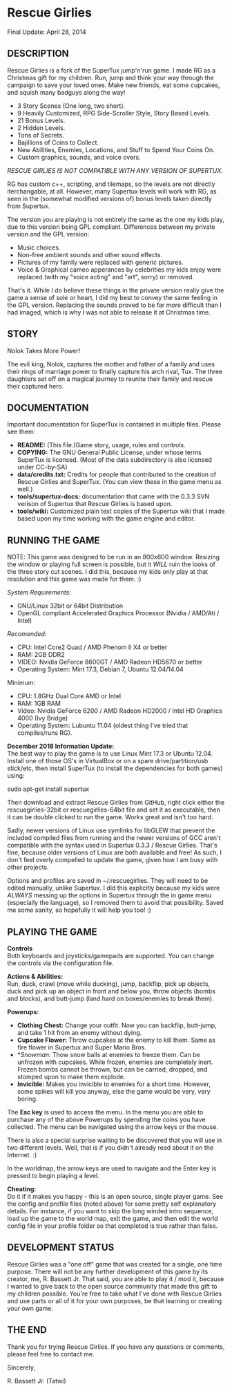 # Rescue Girlies

Final Update: April 28, 2014

## DESCRIPTION
Rescue Girlies is a fork of the SuperTux jump'n'run game. I made RG as a Christmas gift for my children. Run, jump and think your way through the campaign to save your loved ones. Make new friends, eat some cupcakes, and squish many badguys along the way!  

- 3 Story Scenes (One long, two short).  
- 9 Heavily Customized, RPG Side-Scroller Style, Story Based Levels.  
- 21 Bonus Levels.  
- 2 Hidden Levels.  
- Tons of Secrets.  
- Bajillions of Coins to Collect.  
- New Abilities, Enemies, Locations, and Stuff to Spend Your Coins On.  
- Custom graphics, sounds, and voice overs.  

*RESCUE GIRLIES IS NOT COMPATIBLE WITH ANY VERSION OF SUPERTUX.*  

RG has custom c++, scripting, and tilemaps, so the levels are not directly iterchangable, at all. However, many Supertux levels will work with RG, as seen in the (somewhat modified versions of) bonus levels taken directly from Supertux.

The version you are playing is not entirely the same as the one my kids play, due to this version being GPL compliant. Differences between my private version and the GPL version:

- Music choices.
- Non-free ambient sounds and other sound effects.
- Pictures of my family were replaced with generic pictures.
- Voice & Graphical cameo apperances by celebrities my kids enjoy
 were replaced (with my "voice acting" and "art", sorry) or removed.
 
That's it. While I do believe these things in the private version really give the game a sense of sole or heart, I did my best to convey the same feeling in the GPL version. Replacing the sounds proved to be far more difficult than I had imaged, which is why I was not able to release it at Christmas time. 

## STORY
Nolok Takes More Power!  

The evil king, Nolok, captures the mother and father of a family and uses their rings of marriage power to finally capture his arch rival, Tux. The three daughters set off on a magical journey to reunite their family and rescue their captured hero. 

## DOCUMENTATION
Important documentation for SuperTux is contained in multiple files. Please see them:

- **README:** (This file.)Game story, usage, rules and controls.
- **COPYING:** The GNU General Public License, under whose terms SuperTux is licensed. (Most of the data subdirectory is also licensed under CC-by-SA)
- **data/credits.txt:** Credits for people that contributed to the creation of Rescue Girlies and SuperTux. (You can view these in the game menu as well.)
- **tools/supertux-docs:** documentation that came with the 0.3.3 SVN verison of Supertux that Rescue Girlies is based upon.
- **tools/wiki:** Customized plain text copies of the Supertux wiki that I made based upon my time working with the game engine and editor.


RUNNING THE GAME
----------------
NOTE: This game was designed to be run in an 800x600 window. Resizing the window or playing full screen is possible, but it *WILL* ruin the looks of the three story cut scenes. I did this, because my kids only play at that resolution and this game was made for them. :)

*System Requirements:*  

- GNU/Linux 32bit or 64bit Distribution
- OpenGL compliant Accelerated Graphics Processor (Nvidia / AMD/Ati / Intel)

*Recomended:*

- CPU: Intel Core2 Quad / AMD Phenom II X4 or better
- RAM: 2GB DDR2
- VIDEO: Nvidia GeForce 8600GT / AMD Radeon HD5670 or better
- Operating System: Mint 17.3, Debian 7, Ubuntu 12.04/14.04

Minimum:

- CPU: 1.8GHz Dual Core AMD or Intel
- RAM: 1GB RAM
- Video: Nvidia GeForce 6200 / AMD Radeon HD2000 / Intel HD Graphics 4000 (Ivy Bridge)
- Operating System: Lubuntu 11.04 (oldest thing I've tried that compiles/runs RG).

**December 2018 Information Update:**  
The best way to play the game is to use Linux Mint 17.3 or Ubuntu 12.04. Install one of those OS's in VirtualBox or on a spare drive/partition/usb stick/etc, then install SuperTux (to install the dependencies for both games) using:  

sudo apt-get install supertux

Then download and extract Rescue Girlies from GitHub, right click either the rescuegirlies-32bit or rescuegirlies-64bit file and set it as executable, then it can be double clicked to run the game. Works great and isn't too hard. 

Sadly, newer versions of Linux use symlinks for libGLEW that prevent the included compiled files
from running and the newer versions of GCC aren't compatible with the syntax used in Supertux 0.3.3 / Rescue Girlies. That's fine, because older versions of Linux are both available and free! As such, I don't feel overly compelled to update the game, given how I am busy with other projects.

Options and profiles are saved in ~/.rescuegirlies. They will need to be edited manually, unlike Supertux. I did this explicitly because my kids were *ALWAYS* messing up the options in Supertux through the in game menu (especially the language), so I removed them to avoid that possibility. Saved me some sanity, so hopefully it will help you too! :)


## PLAYING THE GAME
**Controls**  
Both keyboards and joysticks/gamepads are supported. You can change the controls via the configuration file. 

**Actions & Abilities:**  
Run, duck, crawl (move while ducking), jump, backflip, pick up objects, duck and pick up an object in front and below you, throw objects (bombs and blocks), and butt-jump (land hard on boxes/enemies to break them).

**Powerups:**  

- **Clothing Chest:** Change your outfit. Now you can backflip, butt-jump, and take 1 hit from an enemy without dying.
- **Cupcake Flower:** Throw cupcakes at the enemy to kill them. Same as fire flower in Supertux and Super Mario Bros.	
- **Snowman:* Thow snow balls at enemies to freeze them. Can be unfrozen with cupcakes. While frozen, enemies are completely inert. Frozen bombs cannot be thrown, but can be carried, dropped, and stomped	upon to make them explode.
- **Invicible:** Makes you invicible to enemies for a short time. However, some spikes will kill you anyway, else the game would be very, very boring.  

The **Esc key** is used to access the menu. In the menu you are able to purchase any of the above Powerups by spending the coins you have collected. The menu can be navigated using the arrow keys or the mouse.  

There is also a special surprise waiting to be discovered that you will use in two different levels. Well, that is if you didn't already read about it on the Internet. :)  

In the worldmap, the arrow keys are used to navigate and the Enter key is pressed to begin playing a level.  

**Cheating:**  
Do it if it makes you happy - this is an open source, single player game. See the config and profile files (noted above) for some pretty self explanatory details. For instance, if you want to skip the long winded intro sequence, load up the game to the world map, exit the game, and then edit the world config file in your profile folder so that completed is true rather than false.

## DEVELOPMENT STATUS
Rescue Girlies was a "one off" game that was created for a single, one time purpose. There will not be any further development of this game by its creator, me, R. Bassett Jr. That said, you are able to play it / mod it, because I wanted to give back to the open source community that made this gift to my children possible. You're free to take what I've done with Rescue Girlies and use parts or all of it for your own purposes, be that learning or creating your own game. 

## THE END
Thank you for trying Rescue Girlies. If you have any questions or comments, please feel free to contact me.  

Sincerely,  
  
R. Bassett Jr. (Tatwi)  
